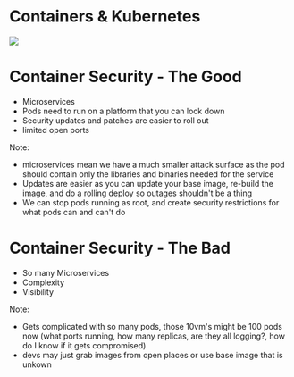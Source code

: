 # Containers & Kubernetes
![](images/containers-everywhere.jpg)<!-- .element style="border: 0; background: None; box-shadow: None height="80%" width="80%" text-align: center" -->


# Container Security - The Good
- Microservices 
- Pods need to run on a platform that you can lock down
- Security updates and patches are easier to roll out
- limited open ports

Note:
- microservices mean we have a much smaller attack surface as the pod should contain only the libraries and binaries needed for the service
- Updates are easier as you can update your base image, re-build the image, and do a rolling deploy so outages shouldn't be a thing
- We can stop pods running as root, and create security restrictions for what pods can and can't do


# Container Security - The Bad
- So many Microservices 
- Complexity 
- Visibility

Note:
- Gets complicated with so many pods, those 10vm's might be 100 pods now (what ports running, how many replicas, are they all logging?, how do I know if it gets compromised)
- devs may just grab images from open places or use base image that is unkown